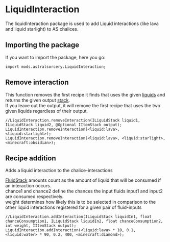 # LiquidInteraction

The liquidInteraction package is used to add Liquid interactions (like lava and liquid starlight) to AS chalices.

## Importing the package

If you want to import the package, here you go:
```zenscript
import mods.astralsorcery.LiquidInteraction;
```


## Remove interaction

This function removes the first recipe it finds that uses the given [liquids](/Vanilla/Liquids/ILiquidStack/) and returns the given output [stack](/Vanilla/Items/IItemStack/).  
If you leave out the output, it will remove the first recipe that uses the two given liquids regardless of their output.

```zenscript
//LiquidInteraction.removeInteraction(ILiquidStack liquid1, ILiquidStack liquid2, @Optional IItemStack output);
LiquidInteraction.removeInteraction(<liquid:lava>, <liquid:starlight>);
LiquidInteraction.removeInteraction(<liquid:lava>, <liquid:starlight>, <minecraft:obsidian>);
```

## Recipe addition
Adds a liquid interaction to the chalice-interactions  

[FluidStack](/Vanilla/Liquids/ILiquidStack/) amounts count as the amount of liquid that will be consumed if an interaction occurs.  
chance1 and chance2 define the chances the input fluids input1 and input2 are consumed respectively.  
weight determines how likely this is to be selected in comparison to the other liquid interactions registered for a given pair of fluid-inputs
```zenscript
//LiquidInteraction.addInteraction(ILiquidStack liquidIn1, float chanceConsumption1, ILiquidStack liquidIn2, float chanceConsumption2, int weight, IItemStack output);
LiquidInteraction.addInteraction(<liquid:lava> * 10, 0.1, <liquid:water> * 90, 0.2, 400, <minecraft:diamond>);
```